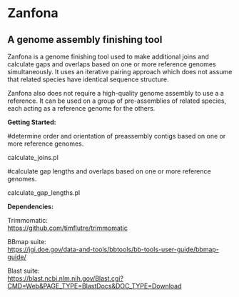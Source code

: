 # Zanfona
<b><h2>A genome assembly finishing tool</h2></b>
<p>
Zanfona is a genome finishing tool used to make additional joins and calculate gaps and overlaps based on one or more reference genomes simultaneously. It uses an iterative pairing approach which does not assume that related species have identical sequence structure.  <p>
Zanfona also does not require a high-quality genome assembly to use a a reference.  It can be used on a group of pre-assemblies of related species, each acting as a reference genome for the others.

<b>Getting Started:</b>

#determine order and orientation of preassembly contigs based on one or more reference genomes. <p>
calculate_joins.pl


#calculate gap lengths and overlaps based on one or more reference genomes. <p>
calculate_gap_lengths.pl


<b>Dependencies:</b>

Trimmomatic:<br>
https://github.com/timflutre/trimmomatic

BBmap suite:<br>
https://jgi.doe.gov/data-and-tools/bbtools/bb-tools-user-guide/bbmap-guide/

Blast suite:<br>
https://blast.ncbi.nlm.nih.gov/Blast.cgi?CMD=Web&PAGE_TYPE=BlastDocs&DOC_TYPE=Download
